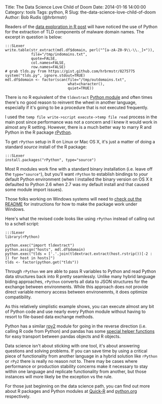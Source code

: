 Title: The Data Science Love Child of Doom
Date: 2014-01-16 14:00:00
Category: tools
Tags: python, R
Slug: the-data-science-love-child-of-doom
Author: Bob Rudis (@hrbrmstr)

Readers of the [data exploration in R post](http://datadrivensecurity.info/blog/drafts/data-exploration-in-r.html) will have noticed the use of Python for the extraction of TLD components of malware domain names. The excerpt in question is below:

	:::SLexer
	write.table(str_extract(mdl.df$domain, perl("^[a-zA-Z0-9\\-\\._]+")),
	            file="/tmp/indomains.txt",
	            quote=FALSE,
	            col.names=FALSE,
	            row.names=FALSE)
	# grab tlds.py from https://gist.github.com/hrbrmstr/8275775
	system("tlds.py", ignore.stdout=TRUE)
	mdl.df$domain <- factor(scan(file="/tmp/outdomains.txt", 
	                             what=character(), 
	                             quiet=TRUE))

There is no R equivalent of the `tldextract` [Python module](http://pydoc.net/Python/tldextract/0.1.1/tldextract.tldextract/) and often times there's no good reason to reinvent the wheel in another language, especially if it's going to be a procedure that is not executed frequently.

I used the `temp file write->script execute->temp file read` process in the main post since performance was not a concern and I knew it would work in almost any R setting. However, there is a much better way to marry R and Python in the R package [rPython](http://rpython.r-forge.r-project.org/).

To get `rPython` setup in R on Linux or Mac OS X, it's just a matter of doing a standard _source_ install of the R package:


	:::SLexer
	install.packages("rPython", type="source")

Most R modules work fine with a standard binary installation (i.e. leave off the `type="source"`), but you'll want `rPython` to establish bindings to *your* default Python environment (when I installed the binary version on OS X it defaulted to Python 2.6 when 2.7 was my default install and that caused some module import issues).

Those folks working on Windows systems will need to [check out the README](http://cran.r-project.org/bin/windows/contrib/r-release/ReadMe) for instructions for how to make the package work under Windows.

Here's what the revised code looks like using `rPython` instead of calling out to a schell script:

	:::SLexer
	library(rPython)
	
	python.exec("import tldextract")
	python.assign("hosts", mdl.df$domain)
	python.exec("tlds = ['.'.join(tldextract.extract(host.rstrip())[-2 : ]) for host in hosts]")
	tlds <- factor(python.get("tlds"))

Through `rPython` we are able to pass R variables to Python and read Python data structures back into R pretty seamlessly. Unlike many hybrid language biding approaches, `rPython` converts all data to JSON structures for the exchange between environments. While this approach does not provide direct variable memory access between environemnts, it does optimize compatibility.

As this relatively simplistic example shows, you can execute almost any bit of Python code and use nearly every Python module without having to resort to file-based data exchange methods.

Python has a similar [rpy2](http://rpy.sourceforge.net/rpy2.html) module for going in the reverse direction (i.e. calling R code from Python) and pandas has some [special helper functions](http://pandas.pydata.org/pandas-docs/dev/r_interface.html) for easy transport between pandas objects and R objects.

Data science isn't about sticking with one tool, it's about answering questions and solving problems. If you can save time by using a critical piece of functionality from another language in a hybrid solution like `rPython` or `rPy2` there is really no reason not to. There may be cases where performance or production stability concerns make it necessary to stay within one language and replicate functionality from another, but those instances will more likely be the exception vs the rule.

For those just beginning on the data science path, you can find out more about R packages and Python modules at [Quick-R](http://www.statmethods.net/interface/packages.html) and [python.org](http://docs.python.org/2/tutorial/modules.html) respectively.